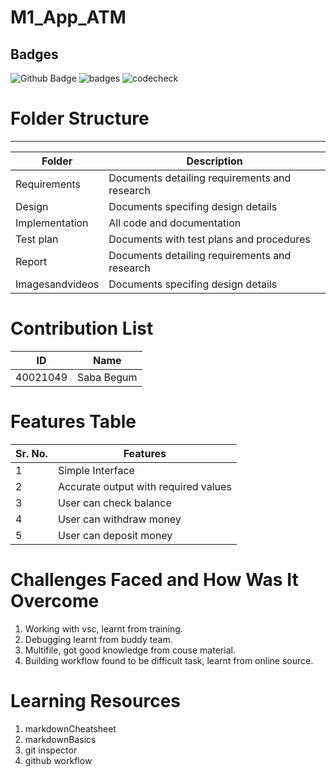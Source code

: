 # M1_App_ATM
## Badges
![Github Badge](https://img.shields.io/badge/Code%20grade-B-brightgreen)
![badges](https://img.shields.io/badge/built-passing-brightgreen)
![codecheck](https://img.shields.io/badge/Code%20Quality%20Score-80-brightgreen)

# Folder Structure

---

| Folder | Description                                            |
| ------ | --------------------------------------------           |
| Requirements  | Documents detailing requirements and research   |
| Design  | Documents specifing design details                    |
| Implementation | All code and documentation                     |
| Test plan   | Documents with test plans and procedures          |
| Report | Documents detailing requirements and research          |
| Imagesandvideos| Documents specifing design details             |

# Contribution List
| ID | Name                                            |
| ------ | --------------------------------------------           |
| 40021049  | Saba Begum  |

# Features Table
|Sr. No. |	Features                                              |
| ------ | --------------------------------------------           |
|1	 |Simple Interface |
|2	 |Accurate output with required values |
|3	 |User can check balance |
|4	 |User can withdraw money |
|5	 |User can deposit money |

# Challenges Faced and How Was It Overcome
1. Working with vsc, learnt from training.
2. Debugging learnt from buddy team.
3. Multifile, got good knowledge from couse material.
4. Building workflow found to be difficult task, learnt from online source.

# Learning Resources
1. markdownCheatsheet
2. markdownBasics
3. git inspector
4. github workflow
